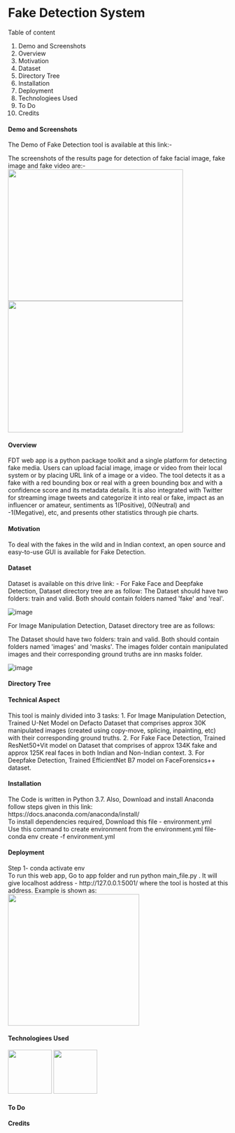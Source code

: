 <h1>Fake Detection System</h1>

Table of content
1. Demo and Screenshots
2. Overview
3. Motivation 
4. Dataset
5. Directory Tree
6. Installation
7. Deployment
8. Technologiees Used
9. To Do
10. Credits

<h4> Demo and Screenshots</h4>
The Demo of Fake Detection tool is available at this link:-

  
 The screenshots of the results page for detection of fake facial image, fake image and fake video are:-
 <img src="https://user-images.githubusercontent.com/38296253/190883352-9dc177b8-c802-41fa-89d7-a6b996dd5c46.PNG" width="400" height="300">
 <img src="https://user-images.githubusercontent.com/38296253/190883469-e41b98e3-e4fb-4d99-bffb-4804358a0b67.PNG" width="400" height="300">

<h4> Overview </h4>
FDT web app is a python package toolkit and a single platform for detecting fake media. Users can upload facial image, image or video from their local system or by placing URL link of a image or a video. The tool detects it as a fake with a red bounding box or real with a green bounding box and with a confidence score and its metadata details. It is also integrated with Twitter for streaming image tweets and categorize it into real or fake, impact as an influencer or amateur, sentiments as 1(Positive), 0(Neutral) and -1(Megative), etc, and presents other statistics through pie charts. 

<h4>Motivation</h4>
To deal with the fakes in the wild and in Indian context, an open source and easy-to-use GUI is available for Fake Detection. 
<h4> Dataset </h4>
Dataset is available on this drive link: -
For Fake Face and Deepfake Detection, Dataset directory tree are as follow:
The Dataset should have two folders: train and valid. Both should contain folders named 'fake' and 'real'.

  ![image](https://user-images.githubusercontent.com/38296253/190840044-61ae334d-736c-4260-877d-2327beb1b65f.png)
                                                           
  For Image Manipulation Detection, Dataset directory tree are as follows:
  
  The Dataset should have two folders: train and valid. Both should contain folders named 'images' and 'masks'. The images folder contain manipulated images and their corresponding ground truths are inn masks folder.

  ![image](https://user-images.githubusercontent.com/38296253/190840029-4458e94b-9af3-49f8-a5c1-73c7b1dd285f.png)

  
  
  


<h4> Directory Tree </h4>

<h4> Technical Aspect </h4>
This tool is mainly divided into 3 tasks:
1. For Image Manipulation Detection, Trained U-Net Model on Defacto Dataset that comprises approx 30K manipulated images (created using copy-move, splicing, inpainting, etc) with their corresponding ground truths.
2. For Fake Face Detection, Trained ResNet50+Vit model on Dataset that comprises of approx 134K fake and approx 125K real faces in both Indian and Non-Indian context.
3. For Deepfake Detection, Trained EfficientNet B7 model on FaceForensics++ dataset.  
<h4> Installation  </h4>
The Code is written in Python 3.7. Also, Download and install Anaconda follow steps given in this link:<br>
      https://docs.anaconda.com/anaconda/install/ <br>
To install dependencies required, Download this file - environment.yml <br>
Use this command to create environment from the environment.yml file- <br>conda env create -f environment.yml

 <h4> Deployment </h4>
 Step 1- conda activate env<br>
 To run this web app, Go to app folder and run python main_file.py . It will give localhost address -  http://127.0.0.1:5001/ where the tool is hosted at this address.
 Example is shown as: 
 <img src="https://user-images.githubusercontent.com/38296253/190883776-acd3512d-cb37-431b-9195-7b527a77b64a.PNG" width="300" height="300">

 
<h4> Technologiees Used </h4>
<img src="https://user-images.githubusercontent.com/38296253/190848411-b39b8984-58fb-4b8d-b193-e2afe43f8b57.png" width="100"> <img src="https://user-images.githubusercontent.com/38296253/190848468-b376733f-8cd1-4d16-91f6-7e553841dba1.png" width="100">

 

<h4> To Do </h4>
<h4> Credits </h4>

